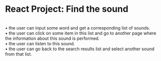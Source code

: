 <h1>React Project: Find the sound</h1>


<br>• the user can input some word and get a corresponding list of sounds.
<br>• the user can click on some item in this list and go to another page where the information about this sound is performed.
<br>• the user can listen to this sound.
<br>• the user can go back to the search results list and select another sound from that list.


